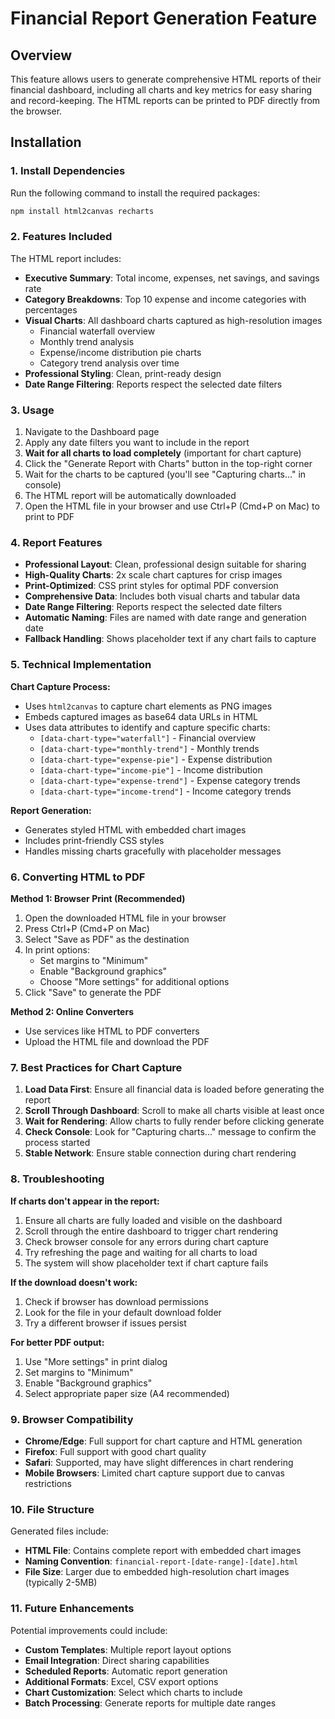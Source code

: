 # Financial Report Generation Feature

## Overview
This feature allows users to generate comprehensive HTML reports of their financial dashboard, including all charts and key metrics for easy sharing and record-keeping. The HTML reports can be printed to PDF directly from the browser.

## Installation

### 1. Install Dependencies
Run the following command to install the required packages:

```bash
npm install html2canvas recharts
```

### 2. Features Included

The HTML report includes:
- **Executive Summary**: Total income, expenses, net savings, and savings rate
- **Category Breakdowns**: Top 10 expense and income categories with percentages
- **Visual Charts**: All dashboard charts captured as high-resolution images
  - Financial waterfall overview
  - Monthly trend analysis
  - Expense/income distribution pie charts
  - Category trend analysis over time
- **Professional Styling**: Clean, print-ready design
- **Date Range Filtering**: Reports respect the selected date filters

### 3. Usage

1. Navigate to the Dashboard page
2. Apply any date filters you want to include in the report
3. **Wait for all charts to load completely** (important for chart capture)
4. Click the "Generate Report with Charts" button in the top-right corner
5. Wait for the charts to be captured (you'll see "Capturing charts..." in console)
6. The HTML report will be automatically downloaded
7. Open the HTML file in your browser and use Ctrl+P (Cmd+P on Mac) to print to PDF

### 4. Report Features

- **Professional Layout**: Clean, professional design suitable for sharing
- **High-Quality Charts**: 2x scale chart captures for crisp images
- **Print-Optimized**: CSS print styles for optimal PDF conversion
- **Comprehensive Data**: Includes both visual charts and tabular data
- **Date Range Filtering**: Reports respect the selected date filters
- **Automatic Naming**: Files are named with date range and generation date
- **Fallback Handling**: Shows placeholder text if any chart fails to capture

### 5. Technical Implementation

**Chart Capture Process:**
- Uses `html2canvas` to capture chart elements as PNG images
- Embeds captured images as base64 data URLs in HTML
- Uses data attributes to identify and capture specific charts:
  - `[data-chart-type="waterfall"]` - Financial overview
  - `[data-chart-type="monthly-trend"]` - Monthly trends
  - `[data-chart-type="expense-pie"]` - Expense distribution
  - `[data-chart-type="income-pie"]` - Income distribution
  - `[data-chart-type="expense-trend"]` - Expense category trends
  - `[data-chart-type="income-trend"]` - Income category trends

**Report Generation:**
- Generates styled HTML with embedded chart images
- Includes print-friendly CSS styles
- Handles missing charts gracefully with placeholder messages

### 6. Converting HTML to PDF

**Method 1: Browser Print (Recommended)**
1. Open the downloaded HTML file in your browser
2. Press Ctrl+P (Cmd+P on Mac)
3. Select "Save as PDF" as the destination
4. In print options:
   - Set margins to "Minimum"
   - Enable "Background graphics"
   - Choose "More settings" for additional options
5. Click "Save" to generate the PDF

**Method 2: Online Converters**
- Use services like HTML to PDF converters
- Upload the HTML file and download the PDF

### 7. Best Practices for Chart Capture

1. **Load Data First**: Ensure all financial data is loaded before generating the report
2. **Scroll Through Dashboard**: Scroll to make all charts visible at least once
3. **Wait for Rendering**: Allow charts to fully render before clicking generate
4. **Check Console**: Look for "Capturing charts..." message to confirm the process started
5. **Stable Network**: Ensure stable connection during chart rendering

### 8. Troubleshooting

**If charts don't appear in the report:**
1. Ensure all charts are fully loaded and visible on the dashboard
2. Scroll through the entire dashboard to trigger chart rendering
3. Check browser console for any errors during chart capture
4. Try refreshing the page and waiting for all charts to load
5. The system will show placeholder text if chart capture fails

**If the download doesn't work:**
1. Check if browser has download permissions
2. Look for the file in your default download folder
3. Try a different browser if issues persist

**For better PDF output:**
1. Use "More settings" in print dialog
2. Set margins to "Minimum"
3. Enable "Background graphics"
4. Select appropriate paper size (A4 recommended)

### 9. Browser Compatibility

- **Chrome/Edge**: Full support for chart capture and HTML generation
- **Firefox**: Full support with good chart quality
- **Safari**: Supported, may have slight differences in chart rendering
- **Mobile Browsers**: Limited chart capture support due to canvas restrictions

### 10. File Structure

Generated files include:
- **HTML File**: Contains complete report with embedded chart images
- **Naming Convention**: `financial-report-[date-range]-[date].html`
- **File Size**: Larger due to embedded high-resolution chart images (typically 2-5MB)

### 11. Future Enhancements

Potential improvements could include:
- **Custom Templates**: Multiple report layout options
- **Email Integration**: Direct sharing capabilities
- **Scheduled Reports**: Automatic report generation
- **Additional Formats**: Excel, CSV export options
- **Chart Customization**: Select which charts to include
- **Batch Processing**: Generate reports for multiple date ranges 